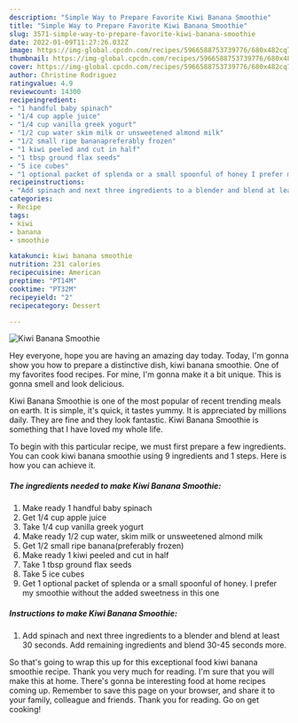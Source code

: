 ```yaml
---
description: "Simple Way to Prepare Favorite Kiwi Banana Smoothie"
title: "Simple Way to Prepare Favorite Kiwi Banana Smoothie"
slug: 3571-simple-way-to-prepare-favorite-kiwi-banana-smoothie
date: 2022-01-09T11:27:26.032Z
image: https://img-global.cpcdn.com/recipes/5966588753739776/680x482cq70/kiwi-banana-smoothie-recipe-main-photo.jpg
thumbnail: https://img-global.cpcdn.com/recipes/5966588753739776/680x482cq70/kiwi-banana-smoothie-recipe-main-photo.jpg
cover: https://img-global.cpcdn.com/recipes/5966588753739776/680x482cq70/kiwi-banana-smoothie-recipe-main-photo.jpg
author: Christine Rodriguez
ratingvalue: 4.9
reviewcount: 14300
recipeingredient:
- "1 handful baby spinach"
- "1/4 cup apple juice"
- "1/4 cup vanilla greek yogurt"
- "1/2 cup water skim milk or unsweetened almond milk"
- "1/2 small ripe bananapreferably frozen"
- "1 kiwi peeled and cut in half"
- "1 tbsp ground flax seeds"
- "5 ice cubes"
- "1 optional packet of splenda or a small spoonful of honey I prefer my smoothie without the added sweetness in this one"
recipeinstructions:
- "Add spinach and next three ingredients to a blender and blend at least 30 seconds. Add remaining ingredients and blend 30-45 seconds more."
categories:
- Recipe
tags:
- kiwi
- banana
- smoothie

katakunci: kiwi banana smoothie 
nutrition: 231 calories
recipecuisine: American
preptime: "PT14M"
cooktime: "PT32M"
recipeyield: "2"
recipecategory: Dessert

---
```



![Kiwi Banana Smoothie](https://img-global.cpcdn.com/recipes/5966588753739776/680x482cq70/kiwi-banana-smoothie-recipe-main-photo.jpg)

Hey everyone, hope you are having an amazing day today. Today, I'm gonna show you how to prepare a distinctive dish, kiwi banana smoothie. One of my favorites food recipes. For mine, I'm gonna make it a bit unique. This is gonna smell and look delicious.

Kiwi Banana Smoothie is one of the most popular of recent trending meals on earth. It is simple, it's quick, it tastes yummy. It is appreciated by millions daily. They are fine and they look fantastic. Kiwi Banana Smoothie is something that I have loved my whole life.




To begin with this particular recipe, we must first prepare a few ingredients. You can cook kiwi banana smoothie using 9 ingredients and 1 steps. Here is how you can achieve it.

<!--inarticleads1-->

##### The ingredients needed to make Kiwi Banana Smoothie:

1. Make ready 1 handful baby spinach
1. Get 1/4 cup apple juice
1. Take 1/4 cup vanilla greek yogurt
1. Make ready 1/2 cup water, skim milk or unsweetened almond milk
1. Get 1/2 small ripe banana(preferably frozen)
1. Make ready 1 kiwi peeled and cut in half
1. Take 1 tbsp ground flax seeds
1. Take 5 ice cubes
1. Get 1 optional packet of splenda or a small spoonful of honey. I prefer my smoothie without the added sweetness in this one




<!--inarticleads2-->

##### Instructions to make Kiwi Banana Smoothie:

1. Add spinach and next three ingredients to a blender and blend at least 30 seconds. Add remaining ingredients and blend 30-45 seconds more.




So that's going to wrap this up for this exceptional food kiwi banana smoothie recipe. Thank you very much for reading. I'm sure that you will make this at home. There's gonna be interesting food at home recipes coming up. Remember to save this page on your browser, and share it to your family, colleague and friends. Thank you for reading. Go on get cooking!
